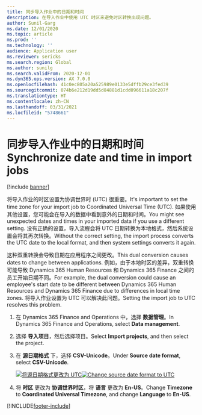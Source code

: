 ```yaml
---
title: 同步导入作业中的日期和时间
description: 在导入作业中使用 UTC 时区来避免时区转换出现问题。
author: Sunil-Garg
ms.date: 12/01/2020
ms.topic: article
ms.prod: ''
ms.technology: ''
audience: Application user
ms.reviewer: sericks
ms.search.region: Global
ms.author: sunilg
ms.search.validFrom: 2020-12-01
ms.dyn365.ops.version: AX 7.0.0
ms.openlocfilehash: 41c0ec805a20a525989e0133e5dffb29ce3fed39
ms.sourcegitcommit: 074b6e212d19dd5d84881d1cdd096611a18c207f
ms.translationtype: HT
ms.contentlocale: zh-CN
ms.lasthandoff: 03/31/2021
ms.locfileid: "5748661"
---
```

# <a name="synchronize-date-and-time-in-import-jobs"></a><span data-ttu-id="cca49-103">同步导入作业中的日期和时间</span><span class="sxs-lookup"><span data-stu-id="cca49-103">Synchronize date and time in import jobs</span></span>

[!include [banner](../includes/banner.md)]

<span data-ttu-id="cca49-104">将导入作业的时区设置为协调世界时 (UTC) 很重要。</span><span class="sxs-lookup"><span data-stu-id="cca49-104">It's important to set the time zone for your import job to Coordinated Universal Time (UTC).</span></span> <span data-ttu-id="cca49-105">如果使用其他设置，您可能会在导入的数据中看到意外的日期和时间。</span><span class="sxs-lookup"><span data-stu-id="cca49-105">You might see unexpected dates and times in your imported data if you use a different setting.</span></span> <span data-ttu-id="cca49-106">没有正确的设置，导入流程会将 UTC 日期转换为本地格式，然后系统设置会将其再次转换。</span><span class="sxs-lookup"><span data-stu-id="cca49-106">Without the correct setting, the import process converts the UTC date to the local format, and then system settings converts it again.</span></span>

<span data-ttu-id="cca49-107">这种双重转换会导致日期在应用程序之间更改。</span><span class="sxs-lookup"><span data-stu-id="cca49-107">This dual conversion causes dates to change between applications.</span></span> <span data-ttu-id="cca49-108">例如，由于本地时区的差异，双重转换可能导致 Dynamics 365 Human Resources 和 Dynamics 365 Finance 之间的员工开始日期不同。</span><span class="sxs-lookup"><span data-stu-id="cca49-108">For example, the dual conversion could cause an employee's start date to be different between Dynamics 365 Human Resources and Dynamics 365 Finance due to differences in local time zones.</span></span> <span data-ttu-id="cca49-109">将导入作业设置为 UTC 可以解决此问题。</span><span class="sxs-lookup"><span data-stu-id="cca49-109">Setting the import job to UTC resolves this problem.</span></span>

1. <span data-ttu-id="cca49-110">在 Dynamics 365 Finance and Operations 中，选择 **数据管理**。</span><span class="sxs-lookup"><span data-stu-id="cca49-110">In Dynamics 365 Finance and Operations, select **Data management**.</span></span>

2. <span data-ttu-id="cca49-111">选择 **导入项目**，然后选择项目。</span><span class="sxs-lookup"><span data-stu-id="cca49-111">Select **Import projects**, and then select the project.</span></span>

3. <span data-ttu-id="cca49-112">在 **源日期格式** 下，选择 **CSV-Unicode**。</span><span class="sxs-lookup"><span data-stu-id="cca49-112">Under **Source date format**, select **CSV-Unicode**.</span></span>

   <span data-ttu-id="cca49-113">[![将源日期格式更改为 UTC](./media/data-source-date-format.png)](./media/data-source-date-format.png)</span><span class="sxs-lookup"><span data-stu-id="cca49-113">[![Change source date format to UTC](./media/data-source-date-format.png)](./media/data-source-date-format.png)</span></span>

4. <span data-ttu-id="cca49-114">将 **时区** 更改为 **协调世界时区**，将 **语言** 更改为 **En-US**。</span><span class="sxs-lookup"><span data-stu-id="cca49-114">Change **Timezone** to **Coordinated Universal Timezone**, and change **Language** to **En-US**.</span></span>




[!INCLUDE[footer-include](../../../includes/footer-banner.md)]